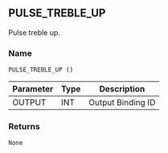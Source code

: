 ## PULSE\_TREBLE\_UP

Pulse treble up.


### Name

`PULSE_TREBLE_UP ()`


| Parameter | Type | Description       |
| --------- | ---- | ----------------- |
| OUTPUT    | INT  | Output Binding ID |


### Returns

`None`
